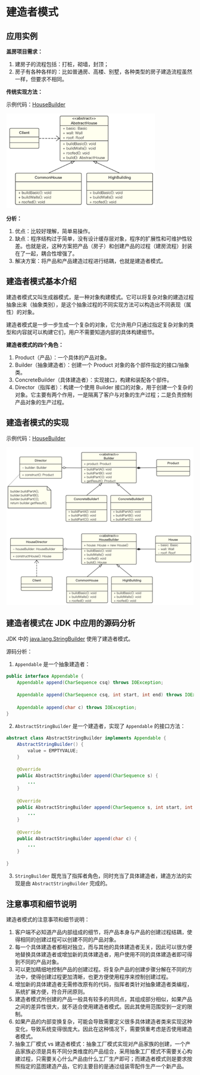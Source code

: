# 建造者模式

## 应用实例

**盖房项目需求：**

1. 建房子的流程包括：打桩，砌墙，封顶；
2. 房子有各种各样的：比如普通房、高楼、别墅，各种类型的房子建造流程虽然一样，但要求不相同。

**传统实现方法：**

示例代码：[HouseBuilder](https://github.com/dquaner/Design-Pattern/tree/main/samples/src/main/java/org/dyy/dp/builder/uc)

<img src="images/uc.png" width="400"/>

**分析：**

1. 优点：比较好理解，简单易操作。
2. 缺点：程序结构过于简单，没有设计缓存层对象，程序的扩展性和可维护性较差。也就是说，这种方案把产品（房子）和创建产品的过程（建房流程）封装在了一起，耦合性增强了。
3. 解决方案：将产品和产品建造过程进行结耦，也就是建造者模式。

## 建造者模式基本介绍
建造者模式又叫生成器模式，是一种对象构建模式。它可以将复杂对象的建造过程抽象出来（抽象类别），是这个抽象过程的不同实现方法可以构造出不同表现（属性）的对象。

建造者模式是一步一步生成一个复杂的对象，它允许用户只通过指定复杂对象的类型和内容就可以构建它们，用户不需要知道内部的具体构建细节。

**建造者模式的四个角色：**

1. Product（产品）：一个具体的产品对象。
2. Builder（抽象建造者）：创建一个 Product 对象的各个部件指定的接口/抽象类。
3. ConcreteBuilder（具体建造者）：实现接口，构建和装配各个部件。
4. Director（指挥者）：构建一个使用 Builder 接口的对象，用于创建一个复杂的对象。它主要有两个作用，一是隔离了客户与对象的生产过程；二是负责控制产品对象的生产过程。

## 建造者模式的实现

示例代码：[HouseBuilder](https://github.com/dquaner/Design-Pattern/tree/main/samples/src/main/java/org/dyy/dp/builder/improve)

<img src="images/builder.png" width="700"/>

## 建造者模式在 JDK 中应用的源码分析

JDK 中的 [java.lang.StringBuilder](https://docs.oracle.com/javase/8/docs/api/java/lang/StringBuilder.html) 使用了建造者模式。

源码分析：

1. `Appendable` 是一个抽象建造者：

```java
public interface Appendable {
    Appendable append(CharSequence csq) throws IOException;

    Appendable append(CharSequence csq, int start, int end) throws IOException;

    Appendable append(char c) throws IOException;
}
```

2. `AbstractStringBuilder` 是一个建造者，实现了 `Appendable` 的接口方法：

```java
abstract class AbstractStringBuilder implements Appendable {
    AbstractStringBuilder() {
        value = EMPTYVALUE;
    }

    @Override
    public AbstractStringBuilder append(CharSequence s) {
        ...
    }

    @Override
    public AbstractStringBuilder append(CharSequence s, int start, int end) {
        ...
    }

    @Override
    public AbstractStringBuilder append(char c) {
        ...
    }

}
```

3. `StringBuilder` 既充当了指挥者角色，同时充当了具体建造者，建造方法的实现是由 `AbstractStringBuilder` 完成的。

## 注意事项和细节说明

建造者模式的注意事项和细节说明：

1. 客户端不必知道产品内部组成的细节，将产品本身与产品的创建过程结耦，使得相同的创建过程可以创建不同的产品对象。
2. 每一个具体建造者都相对独立，而与其他的具体建造者无关，因此可以很方便地替换具体建造者或增加新的具体建造者，用户使用不同的具体建造者即可得到不同的产品对象。
3. 可以更加精细地控制产品的创建过程。将复杂产品的创建步骤分解在不同的方法中，使得创建过程更加清晰，也更方便使用程序来控制创建过程。
4. 增加新的具体建造者无需修改原有的代码，指挥者类针对抽象建造者类编程，系统扩展方便，符合开闭原则。
5. 建造者模式所创建的产品一般具有较多的共同点，其组成部分相似，如果产品之间的差异性很大，就不适合使用建造者模式。因此其使用范围受到一定的限制。
6. 如果产品的内部变换复杂，可能会导致需要定义很多具体建造者类来实现这种变化，导致系统变得很庞大。因此在这种情况下，需要慎重考虑是否使用建造者模式。
7. 抽象工厂模式 vs 建造者模式：抽象工厂模式实现对产品家族的创建，一个产品家族必须是具有不同分类维度的产品组合，采用抽象工厂模式不需要关心构建过程，只需要关心什么产品由什么工厂生产即可；而建造者模式则是要求按照指定的蓝图建造产品，它的主要目的是通过组装零配件生产一个新产品。
